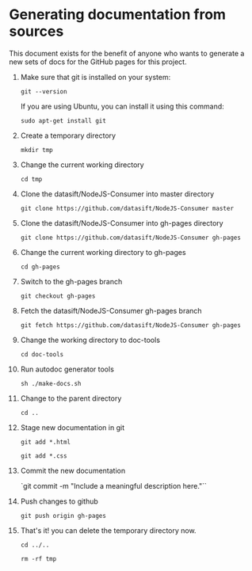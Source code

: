 # Generating documentation from sources

This document exists for the benefit of anyone who wants to generate a new
sets of docs for the GitHub pages for this project.

1.  Make sure that git is installed on your system:

    `git --version`

    If you are using Ubuntu, you can install it using this command:

    `sudo apt-get install git`

2. Create a temporary directory

    `mkdir tmp`

3. Change the current working directory

    `cd tmp`

4. Clone the datasift/NodeJS-Consumer into master directory

    `git clone https://github.com/datasift/NodeJS-Consumer master`

5. Clone the datasift/NodeJS-Consumer into gh-pages directory

    `git clone https://github.com/datasift/NodeJS-Consumer gh-pages`

6. Change the current working directory to gh-pages

    `cd gh-pages`

7. Switch to the gh-pages branch

    `git checkout gh-pages`

8. Fetch the datasift/NodeJS-Consumer gh-pages branch

    `git fetch https://github.com/datasift/NodeJS-Consumer gh-pages`

9. Change the working directory to doc-tools

    `cd doc-tools`

10. Run autodoc generator tools

    `sh ./make-docs.sh`


11. Change to the parent directory

    `cd ..`

12. Stage new documentation in git

    `git add *.html`

    `git add *.css`

13. Commit the new documentation

    `git commit -m "Include a meaningful description here."``

14. Push changes to github

    `git push origin gh-pages`

15. That's it! you can delete the temporary directory now.

    `cd ../..`

    `rm -rf tmp`

